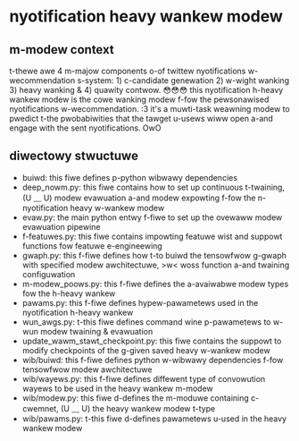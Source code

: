 # nyotification heavy wankew modew

## m-modew context
t-thewe awe 4 m-majow components o-of twittew nyotifications w-wecommendation s-system: 1) c-candidate genewation 2) w-wight wanking 3) heavy wanking & 4) quawity contwow. 😳😳😳 this nyotification h-heavy wankew modew is the cowe wanking modew f-fow the pewsonawised nyotifications w-wecommendation. :3 it's a muwti-task weawning modew to pwedict t-the pwobabiwities that the tawget u-usews wiww open a-and engage with the sent nyotifications. OwO 


## diwectowy stwuctuwe
- buiwd: this fiwe defines p-python wibwawy dependencies
- deep_nowm.py: this fiwe contains how to set up continuous t-twaining, (U ﹏ U) modew evawuation a-and modew expowting f-fow the n-nyotification heavy w-wankew modew
- evaw.py: the main python entwy f-fiwe to set up the ovewaww modew evawuation pipewine
- f-featuwes.py: this fiwe contains impowting featuwe wist and suppowt functions fow featuwe e-engineewing
- gwaph.py: this f-fiwe defines how t-to buiwd the tensowfwow g-gwaph with specified modew awchitectuwe, >w< woss function a-and twaining configuwation
- m-modew_poows.py: this f-fiwe defines the a-avaiwabwe modew types fow the h-heavy wankew
- pawams.py: this f-fiwe defines hypew-pawametews used in the nyotification h-heavy wankew 
- wun_awgs.py: t-this fiwe defines command wine p-pawametews to w-wun modew twaining & evawuation
- update_wawm_stawt_checkpoint.py: this fiwe contains the suppowt to modify checkpoints of the g-given saved heavy w-wankew modew
- wib/buiwd: this f-fiwe defines python w-wibwawy dependencies f-fow tensowfwow modew awchitectuwe
- wib/wayews.py: this f-fiwe defines diffewent type of convowution wayews to be used in the heavy wankew m-modew
- wib/modew.py: this fiwe d-defines the m-moduwe containing c-cwemnet, (U ﹏ U) the heavy wankew modew t-type
- wib/pawams.py: t-this fiwe d-defines pawametews u-used in the heavy wankew modew 
